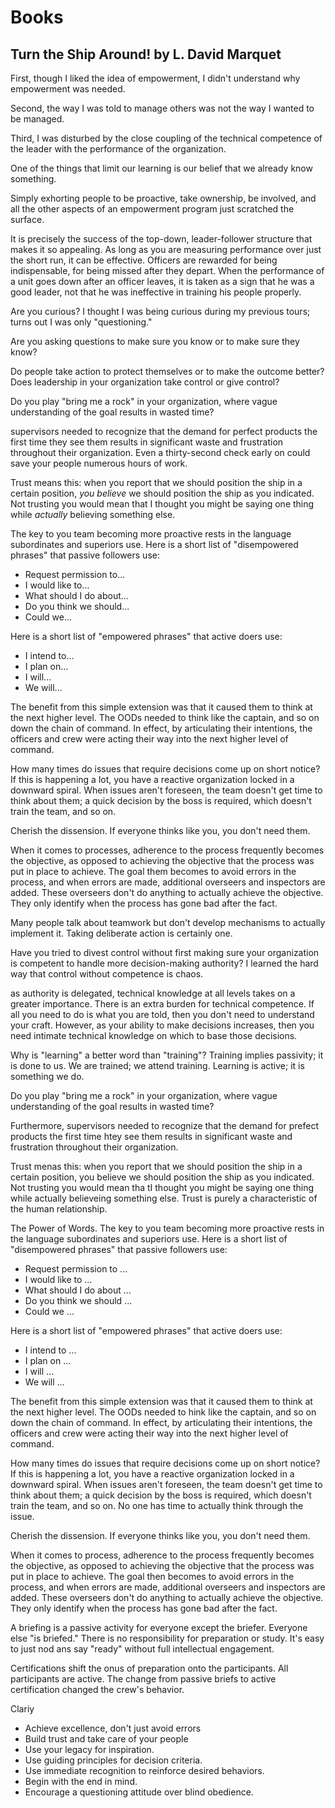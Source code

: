 # Books

## Turn the Ship Around! by L. David Marquet

First, though I liked the idea of empowerment, I didn't understand why empowerment was needed.

Second, the way I was told to manage others was not the way I wanted to be managed.

Third, I was disturbed by the close coupling of the technical competence of the leader with the performance of the organization.

One of the things that limit our learning is our belief that we already know something.

Simply exhorting people to be proactive, take ownership, be involved, and all the other aspects of an empowerment program just scratched the surface.

It is precisely the success of the top-down, leader-follower structure that makes it so appealing. As long as you are measuring performance over just the short run, it can be effective. Officers are rewarded for being indispensable, for being missed after they depart. When the performance of a unit goes down after an officer leaves, it is taken as a sign that he was a good leader, not that he was ineffective in training his people properly.

Are you curious? I thought I was being curious during my previous tours; turns out I was only "questioning."

Are you asking questions to make sure you know or to make sure they know?

Do people take action to protect themselves or to make the outcome better? Does leadership in your organization take control or give control?

Do you play "bring me a rock" in your organization, where vague understanding of the goal results in wasted time?

supervisors needed to recognize that the demand for perfect products the first time they see them results in significant waste and frustration throughout their organization. Even a thirty-second check early on could save your people numerous hours of work.

Trust means this: when you report that we should position the ship in a certain position, _you believe_ we should position the ship as you indicated. Not trusting you would mean that I thought you might be saying one thing while _actually_ believing something else.

The key to you team becoming more proactive rests in the language subordinates and superiors use. Here is a short list of "disempowered phrases" that passive followers use:

- Request permission to...
- I would like to...
- What should I do about...
- Do you think we should...
- Could we...

Here is a short list of "empowered phrases" that active doers use:

- I intend to...
- I plan on...
- I will...
- We will...

The benefit from this simple extension was that it caused them to think at the next higher level. The OODs needed to think like the captain, and so on down the chain of command. In effect, by articulating their intentions, the officers and crew were acting their way into the next higher level of command.

How many times do issues that require decisions come up on short notice? If this is happening a lot, you have a reactive organization locked in a downward spiral. When issues aren't foreseen, the team doesn't get time to think about them; a quick decision by the boss is required, which doesn't train the team, and so on.

Cherish the dissension. If everyone thinks like you, you don't need them.

When it comes to processes, adherence to the process frequently becomes the objective, as opposed to achieving the objective that the process was put in place to achieve. The goal them becomes to avoid errors in the process, and when errors are made, additional overseers and inspectors are added. These overseers don't do anything to actually achieve the objective. They only identify when the process has gone bad after the fact.

Many people talk about teamwork but don't develop mechanisms to actually implement it. Taking deliberate action is certainly one.

Have you tried to divest control without first making sure your organization is competent to handle more decision-making authority? I learned the hard way that control without competence is chaos.

as authority is delegated, technical knowledge at all levels takes on a greater importance. There is an extra burden for technical competence. If all you need to do is what you are told, then you don't need to understand your craft. However, as your ability to make decisions increases, then you need intimate technical knowledge on which to base those decisions.

Why is "learning" a better word than "training"? Training implies passivity; it is done to us. We are trained; we attend training. Learning is active; it is something we do.

Do you play "bring me a rock" in your organization, where vague understanding of the goal results in wasted time?

Furthermore, supervisors needed to recognize that the demand for prefect products the first time htey see them results in significant waste and frustration throughout their organization.

Trust menas this: when you report that we should position the ship in a certain position, you believe we should position the ship as you indicated. Not trusting you would mean tha tI thought you might be saying one thing while actually believeing something else. Trust is purely a characteristic of the human relationship.

The Power of Words. The key to you team becoming more proactive rests in the language subordinates and superiors use. Here is a short list of "disempowered phrases" that passive followers use:

- Request permission to ...
- I would like to ...
- What should I do about ...
- Do you think we should ...
- Could we ...

Here is a short list of "empowered phrases" that active doers use:

- I intend to ...
- I plan on ...
- I will ...
- We will ...

The benefit from this simple extension was that it caused them to think at the next higher level. The OODs needed to hink like the captain, and so on down the chain of command. In effect, by articulating their intentions, the officers and crew were acting their way into the next higher level of command.

How many times do issues that require decisions come up on short notice? If this is happening a lot, you have a reactive organization locked in a downward spiral. When issues aren't foreseen, the team doesn't get time to think about them; a quick decision by the boss is required, which doesn't train the team, and so on. No one has time to actually think through the issue.

Cherish the dissension. If everyone thinks like you, you don't need them.

When it comes to process, adherence to the process frequently becomes the objective, as opposed to achieving the objective that the process was put in place to achieve. The goal then becomes to avoid errors in the process, and when errors are made, additional overseers and inspectors are added. These overseers don't do anything to actually achieve the objective. They only identify when the process has gone bad after the fact.

A briefing is a passive activity for everyone except the briefer. Everyone else "is briefed." There is no responsibility for preparation or study. It's easy to just nod ans say "ready" without full intellectual engagement.

Certifications shift the onus of preparation onto the participants. All participants are active. The change from passive briefs to active certification changed the crew's behavior.

Clariy

- Achieve excellence, don't just avoid errors
- Build trust and take care of your people
- Use your legacy for inspiration.
- Use guiding principles for decision criteria.
- Use immediate recognition to reinforce desired behaviors.
- Begin with the end in mind.
- Encourage a questioning attitude over blind obedience.
